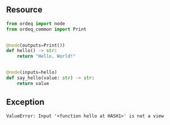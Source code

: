 ## Resource

```python
from ordeq import node
from ordeq_common import Print


@node(outputs=Print())
def hello() -> str:
    return "Hello, World!"


@node(inputs=hello)
def say_hello(value: str) -> str:
    return value

```

## Exception

```text
ValueError: Input '<function hello at HASH1>' is not a view
```